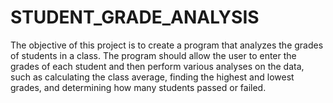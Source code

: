 # STUDENT_GRADE_ANALYSIS
The objective of this project is to create a program that analyzes the grades of students in a class. The program should allow the user to enter the grades of each student and then perform various analyses on the data, such as calculating the class average, finding the highest and lowest grades, and determining how many students passed or failed. 
